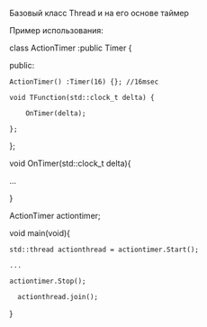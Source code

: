 Базовый класс Thread и на его основе таймер

Пример использования:

class ActionTimer :public Timer {

public:

	ActionTimer() :Timer(16) {}; //16msec
	
	void TFunction(std::clock_t delta) {
	
		OnTimer(delta);
		
	};
	
};

void OnTimer(std::clock_t delta){

   ...
   
}

ActionTimer actiontimer;

void main(void){

    std::thread actionthread = actiontimer.Start();
    
    ...
    
    actiontimer.Stop();
    
	  actionthread.join();
	  
}
